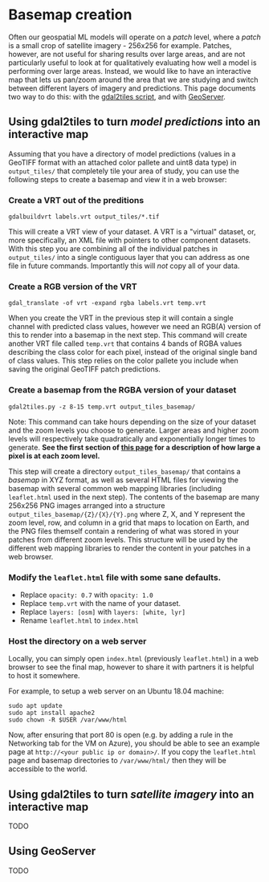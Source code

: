 # Basemap creation

Often our geospatial ML models will operate on a _patch_ level, where a _patch_ is a small crop of satellite imagery - 256x256 for example. Patches, however, are not useful for sharing results over large areas, and are not particularly useful to look at for qualitatively evaluating how well a model is performing over large areas. Instead, we would like to have an interactive map that lets us pan/zoom around the area that we are studying and switch between different layers of imagery and predictions. This page documents two way to do this: with the [gdal2tiles script](https://gdal.org/programs/gdal2tiles.html), and with [GeoServer](http://geoserver.org/).


## Using gdal2tiles to turn *model predictions* into an interactive map

Assuming that you have a directory of model predictions (values in a GeoTIFF format with an attached color pallete and uint8 data type) in `output_tiles/` that completely tile your area of study, you can use the following steps to create a basemap and view it in a web browser:

### Create a VRT out of the preditions

```
gdalbuildvrt labels.vrt output_tiles/*.tif
```

This will create a VRT view of your dataset. A VRT is a "virtual" dataset, or, more specifically, an XML file with pointers to other component datasets. With this step you are combining all of the individual patches in `output_tiles/` into a single contiguous layer that you can address as one file in future commands. Importantly this will *not* copy all of your data.  

### Create a RGB version of the VRT

```
gdal_translate -of vrt -expand rgba labels.vrt temp.vrt
```

When you create the VRT in the previous step it will contain a single channel with predicted class values, however we need an RGB(A) version of this to render into a basemap in the next step. This command will create another VRT file called `temp.vrt` that contains 4 bands of RGBA values describing the class color for each pixel, instead of the original single band of class values. This step relies on the color pallete you include when saving the original GeoTIFF patch predictions.


### Create a basemap from the RGBA version of your dataset

```
gdal2tiles.py -z 8-15 temp.vrt output_tiles_basemap/
```

Note: This command can take hours depending on the size of your dataset and the zoom levels you choose to generate. Larger areas and higher zoom levels will respectively take quadratically and exponentially longer times to generate. **See the first section of [this page](https://wiki.openstreetmap.org/wiki/Zoom_levels) for a description of how large a pixel is at each zoom level.**

This step will create a directory `output_tiles_basemap/` that contains a _basemap_ in XYZ format, as well as several HTML files for viewing the basemap with several common web mapping libraries (including `leaflet.html` used in the next step). The contents of the basemap are many 256x256 PNG images arranged into a structure `output_tiles_basemap/{Z}/{X}/{Y}.png` where Z, X, and Y represent the zoom level, row, and column in a grid that maps to location on Earth, and the PNG files themself contain a rendering of what was stored in your patches from different zoom levels. This structure will be used by the different web mapping libraries to render the content in your patches in a web browser.

### Modify the `leaflet.html` file with some sane defaults.

- Replace `opacity: 0.7` with `opacity: 1.0`
- Replace `temp.vrt` with the name of your dataset.
- Replace `layers: [osm]` with `layers: [white, lyr]`
- Rename `leaflet.html` to `index.html`

### Host the directory on a web server

Locally, you can simply open `index.html` (previously `leaflet.html`) in a web browser to see the final map, however to share it with partners it is helpful to host it somewhere.

For example, to setup a web server on an Ubuntu 18.04 machine:
```
sudo apt update
sudo apt install apache2
sudo chown -R $USER /var/www/html
```
Now, after ensuring that port 80 is open (e.g. by adding a rule in the Networking tab for the VM on Azure), you should be able to see an example page at `http://<your public ip or domain>/`. If you copy the `leaflet.html` page and basemap directories to `/var/www/html/` then they will be accessible to the world.


## Using gdal2tiles to turn *satellite imagery* into an interactive map

TODO

## Using GeoServer

TODO

